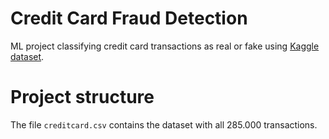 # Credit Card Fraud Detection

ML project classifying credit card transactions as real or fake using [Kaggle dataset](https://www.kaggle.com/datasets/mlg-ulb/creditcardfraud).

# Project structure

The file `creditcard.csv` contains the dataset with all 285.000 transactions. 